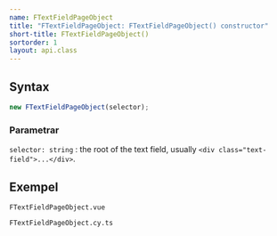 ```yaml
---
name: FTextFieldPageObject
title: "FTextFieldPageObject: FTextFieldPageObject() constructor"
short-title: FTextFieldPageObject()
sortorder: 1
layout: api.class
---
```


## Syntax

```ts nocompile nolint
new FTextFieldPageObject(selector);
```

### Parametrar

`selector: string`
: the root of the text field, usually `<div class="text-field">...</div>`.

## Exempel

```import static
FTextFieldPageObject.vue
```

```import
FTextFieldPageObject.cy.ts
```
